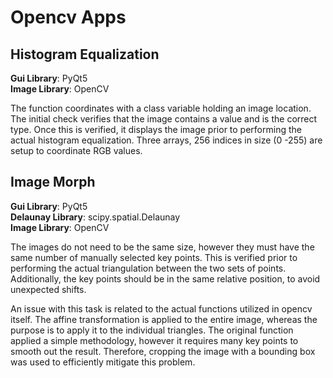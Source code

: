 # Opencv Apps

## Histogram Equalization
**Gui Library**: PyQt5\
**Image Library**: OpenCV

The function coordinates with a class variable holding an image location. The initial check verifies that the image contains a value and is the correct type. Once this is verified, it displays the image prior to performing the actual histogram equalization. Three arrays, 256 indices in size (0 -255) are setup to coordinate RGB values.


## Image Morph
**Gui Library**: PyQt5\
**Delaunay Library**: scipy.spatial.Delaunay\
**Image Library**: OpenCV

The images do not need to be the same size, however they must have the same number of manually selected key points. This is verified prior to performing the actual triangulation between the two sets of points. Additionally, the key points should be in the same relative position, to avoid unexpected shifts.

An issue with this task is related to the actual functions utilized in opencv itself. The affine transformation is applied to the entire image, whereas the purpose is to apply it to the individual triangles. The original function applied a simple methodology, however it requires many key points to smooth out the result. Therefore, cropping the image with a bounding box was used to efficiently mitigate this problem.

